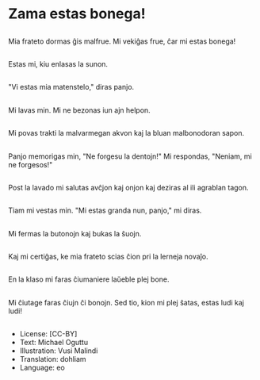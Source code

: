 # Zama estas bonega!

##
Mia frateto dormas ĝis malfrue. Mi vekiĝas frue, ĉar mi estas bonega!

##
Estas mi, kiu enlasas la sunon.

##
"Vi estas mia matenstelo," diras panjo.

##
Mi lavas min. Mi ne bezonas iun ajn helpon.

##
Mi povas trakti la malvarmegan akvon kaj la bluan malbonodoran sapon.

##
Panjo memorigas min, "Ne forgesu la dentojn!" Mi respondas, "Neniam, mi ne forgesos!"

##
Post la lavado mi salutas avĉjon kaj onjon kaj deziras al ili agrablan tagon.

##
Tiam mi vestas min. "Mi estas granda nun, panjo," mi diras.

##
Mi fermas la butonojn kaj bukas la ŝuojn.

##
Kaj mi certiĝas, ke mia frateto scias ĉion pri la lerneja novaĵo.

##
En la klaso mi faras ĉiumaniere laŭeble plej bone.

##
Mi ĉiutage faras ĉiujn ĉi bonojn. Sed tio, kion mi plej ŝatas, estas ludi kaj ludi!

##
* License: [CC-BY]
* Text: Michael Oguttu
* Illustration: Vusi Malindi
* Translation: dohliam
* Language: eo
